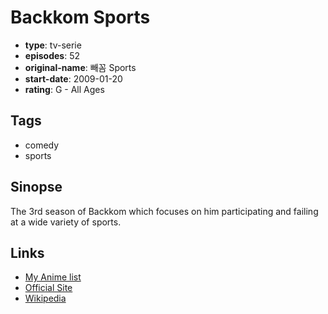 # Backkom Sports

-   **type**: tv-serie
-   **episodes**: 52
-   **original-name**: 빼꼼 Sports
-   **start-date**: 2009-01-20
-   **rating**: G - All Ages

## Tags

-   comedy
-   sports

## Sinopse

The 3rd season of Backkom which focuses on him participating and failing at a wide variety of sports.

## Links

-   [My Anime list](https://myanimelist.net/anime/25967/Backkom_Sports)
-   [Official Site](http://brbplay.com/en/shows/bernard)
-   [Wikipedia](http://en.wikipedia.org/wiki/Bernard_%28TV_series%29)
